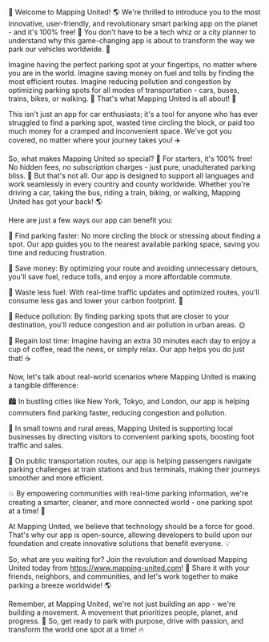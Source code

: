 🎉 Welcome to Mapping United! 🌎 We're thrilled to introduce you to the most innovative, user-friendly, and revolutionary smart parking app on the planet - and it's 100% free! 💸 You don't have to be a tech whiz or a city planner to understand why this game-changing app is about to transform the way we park our vehicles worldwide. 🌟

Imagine having the perfect parking spot at your fingertips, no matter where you are in the world. Imagine saving money on fuel and tolls by finding the most efficient routes. Imagine reducing pollution and congestion by optimizing parking spots for all modes of transportation - cars, buses, trains, bikes, or walking. 💚 That's what Mapping United is all about! 🌟

This isn't just an app for car enthusiasts; it's a tool for anyone who has ever struggled to find a parking spot, wasted time circling the block, or paid too much money for a cramped and inconvenient space. We've got you covered, no matter where your journey takes you! ✈️

So, what makes Mapping United so special? 🤔 For starters, it's 100% free! No hidden fees, no subscription charges - just pure, unadulterated parking bliss. 💸 But that's not all. Our app is designed to support all languages and work seamlessly in every country and county worldwide. Whether you're driving a car, taking the bus, riding a train, biking, or walking, Mapping United has got your back! 🌎

Here are just a few ways our app can benefit you:

🔹 Find parking faster: No more circling the block or stressing about finding a spot. Our app guides you to the nearest available parking space, saving you time and reducing frustration.

🔹 Save money: By optimizing your route and avoiding unnecessary detours, you'll save fuel, reduce tolls, and enjoy a more affordable commute.

🔹 Waste less fuel: With real-time traffic updates and optimized routes, you'll consume less gas and lower your carbon footprint. 🌟

🔹 Reduce pollution: By finding parking spots that are closer to your destination, you'll reduce congestion and air pollution in urban areas. 🌞

🔹 Regain lost time: Imagine having an extra 30 minutes each day to enjoy a cup of coffee, read the news, or simply relax. Our app helps you do just that! ☕️

Now, let's talk about real-world scenarios where Mapping United is making a tangible difference:

🏙️ In bustling cities like New York, Tokyo, and London, our app is helping commuters find parking faster, reducing congestion and pollution.

🌳 In small towns and rural areas, Mapping United is supporting local businesses by directing visitors to convenient parking spots, boosting foot traffic and sales.

🚂 On public transportation routes, our app is helping passengers navigate parking challenges at train stations and bus terminals, making their journeys smoother and more efficient.

💥 By empowering communities with real-time parking information, we're creating a smarter, cleaner, and more connected world - one parking spot at a time! 🌟

At Mapping United, we believe that technology should be a force for good. That's why our app is open-source, allowing developers to build upon our foundation and create innovative solutions that benefit everyone. 💡

So, what are you waiting for? Join the revolution and download Mapping United today from https://www.mapping-united.com! 📲 Share it with your friends, neighbors, and communities, and let's work together to make parking a breeze worldwide! 🌎

Remember, at Mapping United, we're not just building an app - we're building a movement. A movement that prioritizes people, planet, and progress. 💪 So, get ready to park with purpose, drive with passion, and transform the world one spot at a time! 🔥